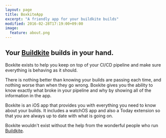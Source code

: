 ```yaml
---
layout: page
title: BoxkiteApp
excerpt: "A friendly app for your buildkite builds"
modified: 2016-02-28T17:19:00+09:00
image:
  feature: about.png
---
```


## Your [Buildkite](https://buildkite.com) builds in your hand.

Boxkite exists to help you keep on top of your CI/CD pipeline and make sure everything is behaving as it should.

There is nothing better than knowing your builds are passing each time, and nothing worse than when they go wrong. Boxkite gives you the ability to know exactly what broke in your pipeline and why by showing all of the information in the app.

Boxkite is an iOS app that provides you with everything you need to know about your builds. It includes a watchOS app and also a Today extension so that you are always up to date with what is going on.

Boxkite wouldn't exist without the help from the wonderful people who run [Buildkite](https://buildkite.com).

<span>
  <a href="https://geo.itunes.apple.com/us/app/boxkite/id942258740?mt=8" style="display:inline-block;overflow:hidden;background:url(images/appstore.svg) no-repeat;width:165px;height:40px;"></a>
</span>
